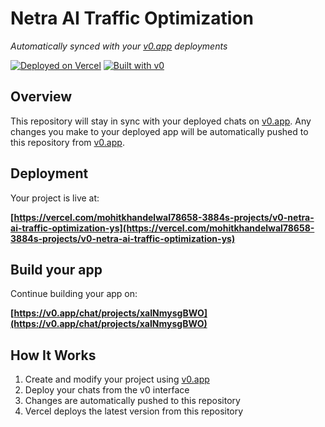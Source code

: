 # Netra AI Traffic Optimization

*Automatically synced with your [v0.app](https://v0.app) deployments*

[![Deployed on Vercel](https://img.shields.io/badge/Deployed%20on-Vercel-black?style=for-the-badge&logo=vercel)](https://vercel.com/mohitkhandelwal78658-3884s-projects/v0-netra-ai-traffic-optimization-ys)
[![Built with v0](https://img.shields.io/badge/Built%20with-v0.app-black?style=for-the-badge)](https://v0.app/chat/projects/xaINmysgBWO)

## Overview

This repository will stay in sync with your deployed chats on [v0.app](https://v0.app).
Any changes you make to your deployed app will be automatically pushed to this repository from [v0.app](https://v0.app).

## Deployment

Your project is live at:

**[https://vercel.com/mohitkhandelwal78658-3884s-projects/v0-netra-ai-traffic-optimization-ys](https://vercel.com/mohitkhandelwal78658-3884s-projects/v0-netra-ai-traffic-optimization-ys)**

## Build your app

Continue building your app on:

**[https://v0.app/chat/projects/xaINmysgBWO](https://v0.app/chat/projects/xaINmysgBWO)**

## How It Works

1. Create and modify your project using [v0.app](https://v0.app)
2. Deploy your chats from the v0 interface
3. Changes are automatically pushed to this repository
4. Vercel deploys the latest version from this repository
